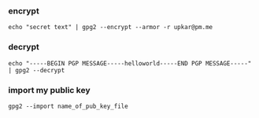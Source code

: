 ### encrypt
```
echo "secret text" | gpg2 --encrypt --armor -r upkar@pm.me
```

### decrypt
```
echo "-----BEGIN PGP MESSAGE-----helloworld-----END PGP MESSAGE-----" | gpg2 --decrypt
```

### import my public key
```
gpg2 --import name_of_pub_key_file
```
